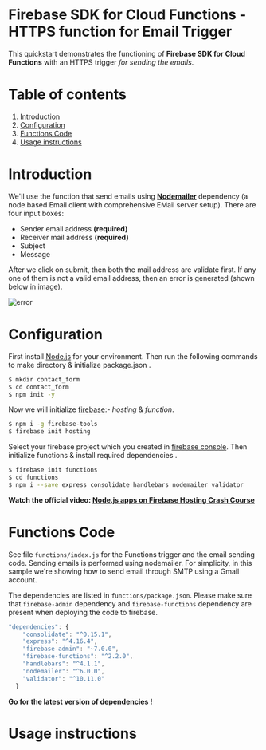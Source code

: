 # Firebase SDK for Cloud Functions - HTTPS function for Email Trigger

This quickstart demonstrates the functioning of **Firebase SDK for Cloud Functions** with an HTTPS trigger *for sending the emails*.

# Table of contents
1. [Introduction](#Introduction)
2. [Configuration](#Configuration)
3. [Functions Code](#Functions-Code)
4. [Usage instructions](#Usage-instructions)

# Introduction 
We'll use the function that send emails using **[Nodemailer](https://www.npmjs.com/package/nodemailer)** dependency (a node based Email client with comprehensive EMail server setup). There are four input boxes:
- Sender email address **(required)**
- Receiver mail address **(required)**
- Subject
- Message

After we click on submit, then both the mail address are validate first. If any one of them is not a valid email address, then an error is generated (shown below in image).

![error](https://res.cloudinary.com/dzdj5vlz4/image/upload/v1554367826/error_contact.png)

#  Configuration

First install [Node.js](https://nodejs.org/en/download/) for your environment.
Then run the following commands to make directory & initialize package.json .
```sh
$ mkdir contact_form
$ cd contact_form
$ npm init -y
```

Now we will initialize [firebase](https://firebase.google.com/):- *hosting* & *function*.
```sh
$ npm i -g firebase-tools
$ firebase init hosting
```
 Select your firebase project which you created in [firebase console](https://firebase.google.com/). Then initialize functions & install required dependencies .
```sh
$ firebase init functions
$ cd functions
$ npm i --save express consolidate handlebars nodemailer validator
```

**Watch the official video: [Node.js apps on Firebase Hosting Crash Course](https://youtu.be/LOeioOKUKI8)**

# Functions Code
See file ```functions/index.js``` for the Functions trigger and the email sending code.
Sending emails is performed using nodemailer. For simplicity, in this sample we're showing how to send email through SMTP using a Gmail account.

The dependencies are listed in ```functions/package.json```. Please make sure that ```firebase-admin``` dependency and ```firebase-functions``` dependency are present when deploying the code to firebase.
```javascript
"dependencies": {
    "consolidate": "^0.15.1",
    "express": "^4.16.4",
    "firebase-admin": "~7.0.0",
    "firebase-functions": "^2.2.0",
    "handlebars": "^4.1.1",
    "nodemailer": "^6.0.0",
    "validator": "^10.11.0"
  }
```
**Go for the latest version of dependencies !**

# Usage instructions
